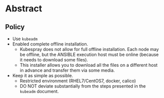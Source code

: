 # Abstract

## Policy

* Use `kubeadm`
* Enabled complete offline installation.
    * Kubespray does not allow for full offline installation. 
      Each node may be offline, but the ANSIBLE execution host must be online (because it needs to download some files).
    * This installer allows you to download all the files on a different host in advance and transfer them via some media.
* Keep it as simple as possible.
    * Restricted environment (RHEL7/CentOS7, docker, calico)
    * DO NOT deviate substantially from the steps presented in the `kubeadm` document.
